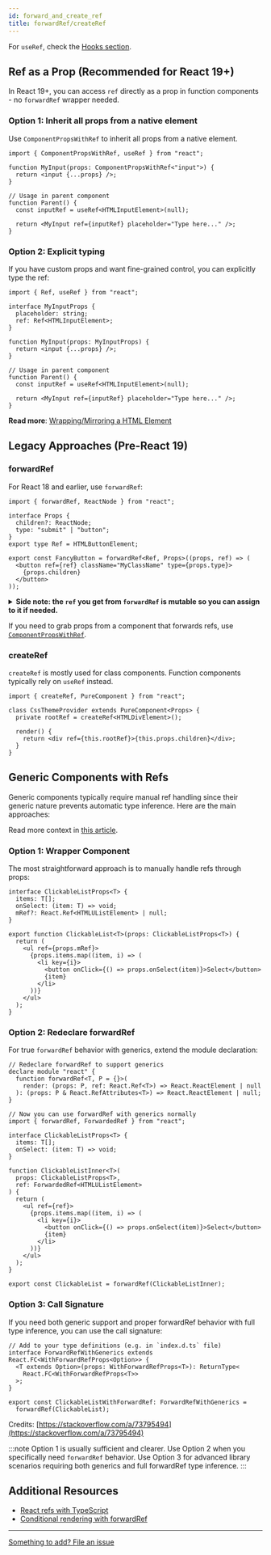```yaml
---
id: forward_and_create_ref
title: forwardRef/createRef
---
```


For `useRef`, check the [Hooks section](/docs/basic/getting-started/hooks#useref).

## Ref as a Prop (Recommended for React 19+)

In React 19+, you can access `ref` directly as a prop in function components - no `forwardRef` wrapper needed.

### Option 1: Inherit all props from a native element

Use `ComponentPropsWithRef` to inherit all props from a native element.

```tsx
import { ComponentPropsWithRef, useRef } from "react";

function MyInput(props: ComponentPropsWithRef<"input">) {
  return <input {...props} />;
}

// Usage in parent component
function Parent() {
  const inputRef = useRef<HTMLInputElement>(null);

  return <MyInput ref={inputRef} placeholder="Type here..." />;
}
```

### Option 2: Explicit typing

If you have custom props and want fine-grained control, you can explicitly type the ref:

```tsx
import { Ref, useRef } from "react";

interface MyInputProps {
  placeholder: string;
  ref: Ref<HTMLInputElement>;
}

function MyInput(props: MyInputProps) {
  return <input {...props} />;
}

// Usage in parent component
function Parent() {
  const inputRef = useRef<HTMLInputElement>(null);

  return <MyInput ref={inputRef} placeholder="Type here..." />;
}
```

**Read more**: [Wrapping/Mirroring a HTML Element](/docs/advanced/patterns_by_usecase#wrappingmirroring-a-html-element)

## Legacy Approaches (Pre-React 19)

### forwardRef

For React 18 and earlier, use `forwardRef`:

```tsx
import { forwardRef, ReactNode } from "react";

interface Props {
  children?: ReactNode;
  type: "submit" | "button";
}
export type Ref = HTMLButtonElement;

export const FancyButton = forwardRef<Ref, Props>((props, ref) => (
  <button ref={ref} className="MyClassName" type={props.type}>
    {props.children}
  </button>
));
```

<details>
<summary><b>Side note: the <code>ref</code> you get from <code>forwardRef</code> is mutable so you can assign to it if needed.</b></summary>

This was done [on purpose](https://github.com/DefinitelyTyped/DefinitelyTyped/pull/43265/). You can make it immutable if you have to - assign `React.Ref` if you want to ensure nobody reassigns it:

```tsx
import { forwardRef, ReactNode, Ref } from "react";

interface Props {
  children?: ReactNode;
  type: "submit" | "button";
}

export const FancyButton = forwardRef(
  (
    props: Props,
    ref: Ref<HTMLButtonElement> // <-- explicit immutable ref type
  ) => (
    <button ref={ref} className="MyClassName" type={props.type}>
      {props.children}
    </button>
  )
);
```

</details>

If you need to grab props from a component that forwards refs, use [`ComponentPropsWithRef`](https://github.com/DefinitelyTyped/DefinitelyTyped/blob/a05cc538a42243c632f054e42eab483ebf1560ab/types/react/index.d.ts#L770).

### createRef

`createRef` is mostly used for class components. Function components typically rely on `useRef` instead.

```tsx
import { createRef, PureComponent } from "react";

class CssThemeProvider extends PureComponent<Props> {
  private rootRef = createRef<HTMLDivElement>();

  render() {
    return <div ref={this.rootRef}>{this.props.children}</div>;
  }
}
```

## Generic Components with Refs

Generic components typically require manual ref handling since their generic nature prevents automatic type inference. Here are the main approaches:

Read more context in [this article](https://fettblog.eu/typescript-react-generic-forward-refs/).

### Option 1: Wrapper Component

The most straightforward approach is to manually handle refs through props:

```tsx
interface ClickableListProps<T> {
  items: T[];
  onSelect: (item: T) => void;
  mRef?: React.Ref<HTMLUListElement> | null;
}

export function ClickableList<T>(props: ClickableListProps<T>) {
  return (
    <ul ref={props.mRef}>
      {props.items.map((item, i) => (
        <li key={i}>
          <button onClick={() => props.onSelect(item)}>Select</button>
          {item}
        </li>
      ))}
    </ul>
  );
}
```

### Option 2: Redeclare forwardRef

For true `forwardRef` behavior with generics, extend the module declaration:

```tsx
// Redeclare forwardRef to support generics
declare module "react" {
  function forwardRef<T, P = {}>(
    render: (props: P, ref: React.Ref<T>) => React.ReactElement | null
  ): (props: P & React.RefAttributes<T>) => React.ReactElement | null;
}

// Now you can use forwardRef with generics normally
import { forwardRef, ForwardedRef } from "react";

interface ClickableListProps<T> {
  items: T[];
  onSelect: (item: T) => void;
}

function ClickableListInner<T>(
  props: ClickableListProps<T>,
  ref: ForwardedRef<HTMLUListElement>
) {
  return (
    <ul ref={ref}>
      {props.items.map((item, i) => (
        <li key={i}>
          <button onClick={() => props.onSelect(item)}>Select</button>
          {item}
        </li>
      ))}
    </ul>
  );
}

export const ClickableList = forwardRef(ClickableListInner);
```

### Option 3: Call Signature

If you need both generic support and proper forwardRef behavior with full type inference, you can use the call signature:

```tsx
// Add to your type definitions (e.g. in `index.d.ts` file)
interface ForwardRefWithGenerics extends React.FC<WithForwardRefProps<Option>> {
  <T extends Option>(props: WithForwardRefProps<T>): ReturnType<
    React.FC<WithForwardRefProps<T>>
  >;
}

export const ClickableListWithForwardRef: ForwardRefWithGenerics =
  forwardRef(ClickableList);
```

Credits: [https://stackoverflow.com/a/73795494](https://stackoverflow.com/a/73795494)

:::note
Option 1 is usually sufficient and clearer. Use Option 2 when you specifically need `forwardRef` behavior. Use Option 3 for advanced library scenarios requiring both generics and full forwardRef type inference.
:::

## Additional Resources

- [React refs with TypeScript](https://medium.com/@martin_hotell/react-refs-with-typescript-a32d56c4d315)
- [Conditional rendering with forwardRef](https://github.com/typescript-cheatsheets/react/issues/167)

---

[Something to add? File an issue](https://github.com/typescript-cheatsheets/react/issues/new)

